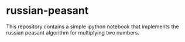 # russian-peasant
This repository contains a simple ipython notebook
that implements the russian peasant algorithm
for multiplying two numbers.
